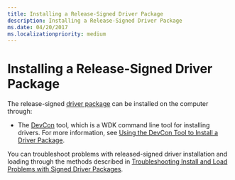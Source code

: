 ```yaml
---
title: Installing a Release-Signed Driver Package
description: Installing a Release-Signed Driver Package
ms.date: 04/20/2017
ms.localizationpriority: medium
---
```


# Installing a Release-Signed Driver Package


The release-signed [driver package](driver-packages.md) can be installed on the computer through:

-   The [DevCon](../devtest/devcon.md) tool, which is a WDK command line tool for installing drivers. For more information, see [Using the DevCon Tool to Install a Driver Package](using-the-devcon-tool-to-install-a-driver-package.md).

You can troubleshoot problems with released-signed driver installation and loading through the methods described in [Troubleshooting Install and Load Problems with Signed Driver Packages](./detecting-driver-load-errors.md).

 

